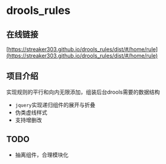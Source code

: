 # drools_rules

## 在线链接
[https://streaker303.github.io/drools_rules/dist/#/home/rule](https://streaker303.github.io/drools_rules/dist/#/home/rule)

## 项目介绍
实现规则的平行和向内无限添加，组装后台drools需要的数据结构
- `jquery`实现递归组件的展开与折叠
- 伪类虚线样式
- 支持增删改

## TODO
- 抽离组件，合理模块化
